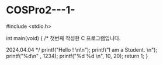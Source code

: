 # COSPro2---1-

#include <stdio.h>

int main(void)
{
/*
첫번째 작성한 C 프로그램입니다.

2024.04.04
*/
printf("Hello !    \n\n");
printf("I am a Student.  \n");
printf("%d\n" , 1234);
printf("%d   %d \n", 10, 20);
return 1;
}

